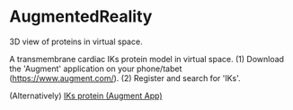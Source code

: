 # AugmentedReality
3D view of proteins in virtual space.

A transmembrane cardiac IKs protein model in virtual space.
(1) Download the 'Augment' application on your phone/tabet (https://www.augment.com/).
(2) Register and search for 'IKs'.

(Alternatively)
[IKs protein (Augment App)](http://agmt.it/m/2a96c571-29f3-4701-bda7-a393de2ea4b5)



